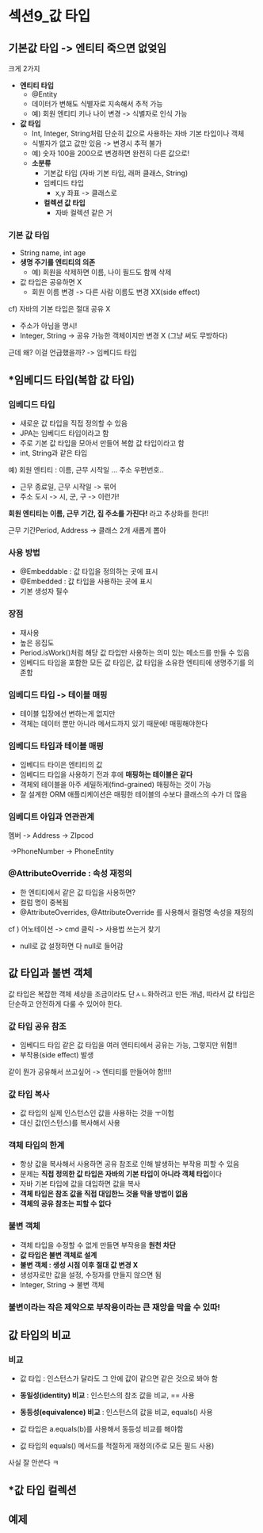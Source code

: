 # 섹션9_값 타입



## 기본값 타입 -> 엔티티 죽으면 없엊임

크게 2가지

- **엔티티 타입**
  - @Entity
  - 데이터가 변해도 식별자로 지속해서 추적 가능
  - 예) 회원 엔티티 키나 나이 변경 -> 식별자로 인식 가능
- **값 타입**
  - Int, Integer, String처럼 단순히 값으로 사용하는 자바 기본 타입이나 객체
  - 식별자가 없고 값만 있음 -> 변경시 추적 불가
  - 예) 숫자 100을 200으로 변경하면 완전히 다른 값으로!
  - **소분류**
    - 기본값 타입 (자바 기본 타입, 래퍼 클래스, String)
    - 임베디드 타입
      - x,y 좌표 -> 클래스로
    - **컬렉션 값 타입**
      - 자바 컬렉션 같은 거



### 기본 값 타입

- String name, int age
- **생명 주기를 엔티티의 의존**
  - 예) 회원을 삭제하면 이름, 나이 필드도 함께 삭제
- 값 타입은 공유하면 X
  - 회원 이름 변경 -> 다른 사람 이름도 변경 XX(side effect)



cf) 자바의 기본 타입은 절대 공유 X

- 주소가 아님을 명시!
- Integer, String -> 공유 가능한 객체이지만 변경 X (그냥 써도 무방하다)



근데 왜? 이걸 언급했을까? -> 임베디드 타입



## *임베디드 타입(복합 값 타입)

### 임베디드 타입

- 새로운 값 타입을 직접 정의할 수 있음
- JPA는 임베디드 타입이라고 함
- 주로 기본 값 타입을 모아서 만들어 복합 값 타입이라고 함
- int, String과 같은 타입



예) 회원 엔티티 : 이름, 근무 시작일 ... 주소 우편번호..

- 근무 종료일, 근무 시작일 -> 묶어
- 주소 도시 -> 시, 군, 구 -> 이런가!



**회원 엔티티는 이름, 근무 기간, 집 주소를 가진다!** 라고 추상화를 한다!!

근무 기간Period, Address -> 클래스 2개 새롭게 뽑아



### 사용 방법

- @Embeddable : 값 타입을 정의하는 곳에 표시
- @Embedded : 값 타입을 사용하는 곳에 표시
- 기본 생성자 필수



### 장점

- 재사용
- 높은 응집도
- Period.isWork()처럼 해당 값 타입만 사용하는 의미 있는 메소드를 만들 수 있음
- 임베디드 타입을 포함한 모든 값 타입은, 값 타입을 소유한 엔티티에 생명주기를 의존함



### 임베디드 타입 -> 테이블 매핑

- 테이블 입장에선 변하는게 없지만
- 객체는 데이터 뿐만 아니라 메서드까지 있기 때문에! 매핑해야한다





### 임베디드 타입과 테이블 매핑

- 임베디드 타이은 엔티티의 값
- 임베디드 타입을 사용하기 전과 후에 **매핑하는 테이블은 같다**
- 객체외 테이블을 아주 세밀하게(find-grained) 매핑하는 것이 가능
- 잘 설계한 ORM 애플리케이션은 매핑한 테이블의 수보다 클래스의 수가 더 많음



### 임베디트 아입과 연관관계

멤버 -> Address -> ZIpcod

​        ->PhoneNumber -> PhoneEntity



### @AttributeOverride : 속성 재정의

- 한 엔티티에서 같은 값 타입을 사용하면?
- 컬럼 명이 중복됨
- @AttributeOverrides, @AttributeOverride 를 사용해서 컬럼명 속성을 재정의



cf ) 어노테이션 -> cmd 클릭 -> 사용법 쓰는거 찾기



- null로 값 설정하면 다 null로 들어감





## 값 타입과 불변 객체



값 타입은 복잡한 객체 세상을 조금이라도 단ㅅㄴ화하려고 만든 개념, 따라서 값 타입은 단순하고 안전하게 다룰 수 있어야 한다.



### 값 타입 공유 참조

- 임베디드 타입 같은 값 타입을 여러 엔티티에서 공유는 가능, 그렇지만 위험!!
- 부작용(side effect) 발생



같이 뭔가 공유해서 쓰고싶어 -> 엔티티를 만들어야 함!!!!



### 값 타입 복사

- 값 타입의 실제 인스턴스인 값을 사용하는 것을 ㅜ이험
- 대신 값(인스턴스)를 복사해서 사용



### 객체 타입의 한계

- 항상 값을 복사해서 사용하면 공유 참조로 인해 발생하는 부작용 피할 수 있음
- 문제는 **직접 정의한 값 타입은 자바의 기본 타입이 아니라 객체 타입**이다
- 자바 기본 타입에 값을 대입하면 값을 복사
- **객체 타입은 참조 값을 직접 대입한느 것을 막을 방법이 없음**
- **객체의 공유 참조는 피할 수 없다**



### 불변 객체

- 객체 타입을 수정할 수 없게 만들면 부작용을 **원천 차단**
- **값 타입은 불변 객체로 설계**
- **불변 객체 : 생성 시점 이후 절대 값 변경 X**
- 생성자로만 값을 설정, 수정자를 만들지 않으면 됨
- Integer, String -> 불변 객체



### 불변이라는 작은 제약으로 부작용이라는 큰 재앙을 막을 수 있따!



## 값 타입의 비교



### 비교

- 값 타입 : 인스턴스가 달라도 그 안에 값이 같으면 같은 것으로 봐야 함



- **동일성(identity) 비교** : 인스턴스의 참조 값을 비교, == 사용
- **동등성(equivalence) 비교** : 인스턴스의 값을 비교, equals() 사용
- 값 타입은 a.equals(b)를 사용해서 동등성 비교를 해야함
- 값 타입의 equals() 메서드를 적절하게 재정의(주로 모든 필드 사용)



사실 잘 안쓴다 ㅋ





## *값 타입 컬렉션









## 예제